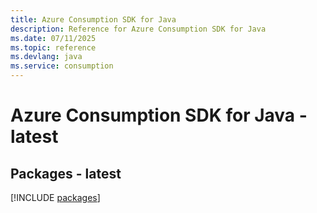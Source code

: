 ```yaml
---
title: Azure Consumption SDK for Java
description: Reference for Azure Consumption SDK for Java
ms.date: 07/11/2025
ms.topic: reference
ms.devlang: java
ms.service: consumption
---
```

# Azure Consumption SDK for Java - latest
## Packages - latest
[!INCLUDE [packages](consumption-index.md)]